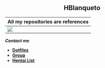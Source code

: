 
<h2 align="center">HBlanqueto</h2>
  
| All my repositories are references |
| --- |
| <a href="https://www.youtube.com/watch?reload=9&v=H3QGvXCLqDY&ab_channel=TheAluminumDragon"><img src="https://github.com/Hblanqueto/HBlanqueto/blob/master/Images/ll.gif"> | 

***Contact me***
- **[Dotfiles](https://github.com/Hblanqueto/The-Sensuals-Dotfiles)**
- **[Group](https://www.facebook.com/groups/3401196263237743)**
- **[Hentai List](https://www.youtube.com/watch?v=WQRObrOqXho)**
